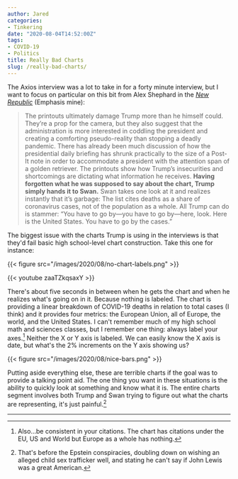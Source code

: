 ```yaml
---
author: Jared
categories:
- Tinkering
date: "2020-08-04T14:52:00Z"
tags:
- COVID-19
- Politics
title: Really Bad Charts
slug: /really-bad-charts/
---
```

The Axios interview was a lot to take in for a forty minute interview, but I want to focus on particular on this bit from Alex Shephard in the [*New Republic*](https://newrepublic.com/article/158784/washington-media-starting-treat-trump-like-clown) (Emphasis mine):

> The printouts ultimately damage Trump more than he himself could. They’re a prop for the camera, but they also suggest that the administration is more interested in coddling the president and creating a comforting pseudo-reality than stopping a deadly pandemic. There has already been much discussion of how the presidential daily briefing has shrunk practically to the size of a Post-It note in order to accommodate a president with the attention span of a golden retriever. The printouts show how Trump’s insecurities and shortcomings are dictating what information he receives. **Having forgotten what he was supposed to say about the chart, Trump simply hands it to Swan.** Swan takes one look at it and realizes instantly that it’s garbage: The list cites deaths as a share of coronavirus cases, not of the population as a whole. All Trump can do is stammer: “You have to go by—you have to go by—here, look. Here is the United States. You have to go by the cases.”

The biggest issue with the charts Trump is using in the interviews is that they'd fail basic high school-level chart construction. Take this one for instance:

{{< figure src="/images/2020/08/no-chart-labels.png" >}}

{{< youtube zaaTZkqsaxY >}}

There's about five seconds in between when he gets the chart and when he realizes what's going on in it. Because nothing is labeled. The chart is providing a linear breakdown of COVID-19 deaths in relation to total cases (I think) and it provides four metrics: the European Union, all of Europe, the world, and the United States. I can't remember much of my high school math and sciences classes, but I remember one thing: always label your axes.[^1] Neither the X or Y axis is labeled. We can easily know the X axis is date, but what's the 2% increments on the Y axis showing us?

{{< figure src="/images/2020/08/nice-bars.png" >}}

Putting aside everything else, these are terrible charts if the goal was to provide a talking point aid. The one thing you want in these situations is the ability to quickly look at something and know what it is. The entire charts segment involves both Trump and Swan trying to figure out what the charts are representing, it's just painful.[^2]

---
[^1]: Also…be consistent in your citations. The chart has citations under the EU, US and World but Europe as a whole has nothing.
[^2]: That's before the Epstein conspiracies, doubling down on wishing an alleged child sex trafficker well, and stating he can't say if John Lewis was a great American.
